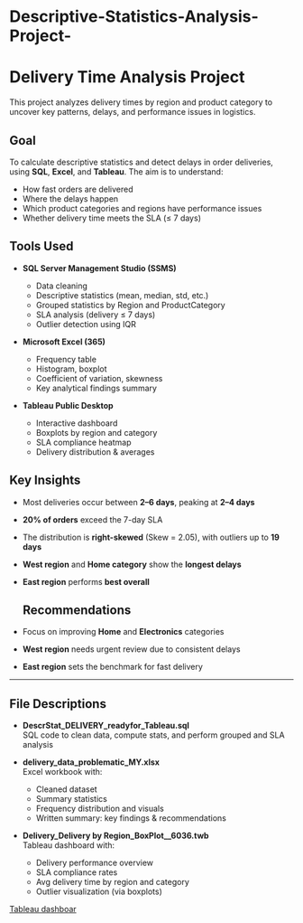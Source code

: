 # Descriptive-Statistics-Analysis-Project-
#  Delivery Time Analysis Project

This project analyzes delivery times by region and product category to uncover key patterns, delays, and performance issues in logistics.

##  Goal

To calculate descriptive statistics and detect delays in order deliveries, using **SQL**, **Excel**, and **Tableau**. The aim is to understand:

- How fast orders are delivered
- Where the delays happen
- Which product categories and regions have performance issues
- Whether delivery time meets the SLA (≤ 7 days)

##  Tools Used

- **SQL Server Management Studio (SSMS)**  
  - Data cleaning  
  - Descriptive statistics (mean, median, std, etc.)  
  - Grouped statistics by Region and ProductCategory  
  - SLA analysis (delivery ≤ 7 days)  
  - Outlier detection using IQR

- **Microsoft Excel (365)**  
  - Frequency table  
  - Histogram, boxplot  
  - Coefficient of variation, skewness  
  - Key analytical findings summary

- **Tableau Public Desktop**  
  - Interactive dashboard  
  - Boxplots by region and category  
  - SLA compliance heatmap  
  - Delivery distribution & averages

##  Key Insights

- Most deliveries occur between **2–6 days**, peaking at **2–4 days**
- **20% of orders** exceed the 7-day SLA
- The distribution is **right-skewed** (Skew = 2.05), with outliers up to **19 days**
- **West region** and **Home category** show the **longest delays**
- **East region** performs **best overall**

  ##  Recommendations

- Focus on improving **Home** and **Electronics** categories
- **West region** needs urgent review due to consistent delays
- **East region** sets the benchmark for fast delivery

---

##  File Descriptions

- **DescrStat_DELIVERY_readyfor_Tableau.sql**  
  SQL code to clean data, compute stats, and perform grouped and SLA analysis

- **delivery_data_problematic_MY.xlsx**  
  Excel workbook with:
  - Cleaned dataset
  - Summary statistics
  - Frequency distribution and visuals
  - Written summary: key findings & recommendations

- **Delivery_Delivery by Region_BoxPlot__6036.twb**  
  Tableau dashboard with:
  - Delivery performance overview
  - SLA compliance rates
  - Avg delivery time by region and category
  - Outlier visualization (via boxplots)

[Tableau dashboar](DeliveryTimeDistribution.png)
